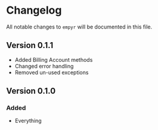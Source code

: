 # Changelog

All notable changes to `empyr` will be documented in this file.

## Version 0.1.1
- Added Billing Account methods
- Changed error handling
- Removed un-used exceptions

## Version 0.1.0

### Added
- Everything

